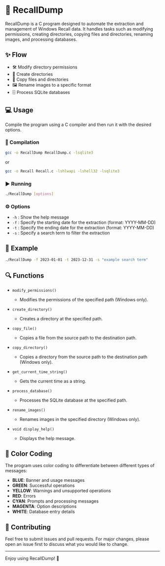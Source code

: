 # 🚀 RecallDump

RecallDump is a C program designed to automate the extraction and management of Windows Recall data. It handles tasks such as modifying permissions, creating directories, copying files and directories, renaming images, and processing databases.

## ✨ Flow

- 🛠️ Modify directory permissions
- 📁 Create directories
- 📄 Copy files and directories
- 🖼️ Rename images to a specific format
- 🗄️ Process SQLite databases

## 💻 Usage

Compile the program using a C compiler and then run it with the desired options.

### 🔧 Compilation

```sh
gcc -o RecallDump RecallDump.c -lsqlite3
```
or
```sh
gcc -o Recall Recall.c -lshlwapi -lshell32 -lsqlite3
```

### ▶️ Running

```sh
./RecallDump [options]
```

### ⚙️ Options

- `-h` : Show the help message
- `-f` : Specify the starting date for the extraction (format: YYYY-MM-DD)
- `-t` : Specify the ending date for the extraction (format: YYYY-MM-DD)
- `-s` : Specify a search term to filter the extraction

## 📝 Example

```sh
./RecallDump -f 2023-01-01 -t 2023-12-31 -s "example search term"
```

## 🔍 Functions

- `modify_permissions()`
  - Modifies the permissions of the specified path (Windows only).

- `create_directory()`
  - Creates a directory at the specified path.

- `copy_file()`
  - Copies a file from the source path to the destination path.

- `copy_directory()`
  - Copies a directory from the source path to the destination path (Windows only).

- `get_current_time_string()`
  - Gets the current time as a string.

- `process_database()`
  - Processes the SQLite database at the specified path.

- `rename_images()`
  - Renames images in the specified directory (Windows only).

- `void display_help()`
  - Displays the help message.

## 🎨 Color Coding

The program uses color coding to differentiate between different types of messages:
- **BLUE**: Banner and usage messages
- **GREEN**: Successful operations
- **YELLOW**: Warnings and unsupported operations
- **RED**: Errors
- **CYAN**: Prompts and processing messages
- **MAGENTA**: Option descriptions
- **WHITE**: Database entry details

## 🤝 Contributing

Feel free to submit issues and pull requests. For major changes, please open an issue first to discuss what you would like to change.

---

Enjoy using RecallDump! 🎉
